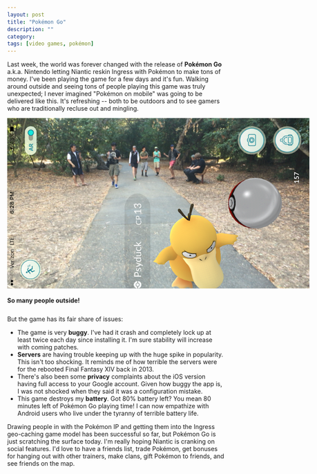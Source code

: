 ```yaml
---
layout: post
title: "Pokémon Go"
description: ""
category: 
tags: [video games, pokémon]
---
```


Last week, the world was forever changed with the release of **Pokémon Go** a.k.a. Nintendo letting Niantic reskin Ingress with Pokémon to make tons of money. I've been playing the game for a few days and it's fun. Walking around outside and seeing tons of people playing this game was truly unexpected; I never imagined "Pokémon on mobile" was going to be delivered like this. It's refreshing -- both to be outdoors and to see gamers who are traditionally recluse out and mingling. 

<div>
	<img class="rounded-corners" style="max-width: 700px; border: 0px;" src="/assets/images/posts/2016-07-12/pokemon.png"/>
	<p class="caption-text" style="line-height: 1.5em; margin-bottom: 24px;"><strong>So many people outside!</strong></p>
</div>

But the game has its fair share of issues:

* The game is very **buggy**. I've had it crash and completely lock up at least twice each day since installing it. I'm sure stability will increase with coming patches.
* **Servers** are having trouble keeping up with the huge spike in popularity. This isn't too shocking. It reminds me of how terrible the servers were for the rebooted Final Fantasy XIV back in 2013.
* There's also been some **privacy** complaints about the iOS version having full access to your Google account. Given how buggy the app is, I was not shocked when they said it was a configuration mistake.
* This game destroys my **battery**. Got 80% battery left? You mean 80 minutes left of Pokémon Go playing time! I can now empathize with Android users who live under the tyranny of terrible battery life.

Drawing people in with the Pokémon IP and getting them into the Ingress geo-caching game model has been successful so far, but Pokémon Go is just scratching the surface today. I'm really hoping Niantic is cranking on social features. I'd love to have a friends list, trade Pokémon, get bonuses for hanging out with other trainers, make clans, gift Pokémon to friends, and see friends on the map.  

